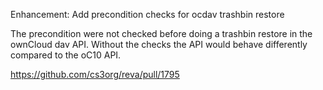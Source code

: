 Enhancement: Add precondition checks for ocdav trashbin restore

The precondition were not checked before doing a trashbin restore in the ownCloud dav API.
Without the checks the API would behave differently compared to the oC10 API.

https://github.com/cs3org/reva/pull/1795

